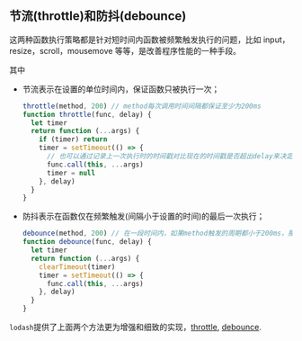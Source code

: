 [meta]: javascript "title: '节流与防抖', keywords: 'throttle, debounce', date: '2020-7-29'"

## 节流(throttle)和防抖(debounce)

这两种函数执行策略都是针对短时间内函数被频繁触发执行的问题，比如 input，resize，scroll，mousemove 等等，是改善程序性能的一种手段。

其中

- 节流表示在设置的单位时间内，保证函数只被执行一次；

  ```javascript
  throttle(method, 200) // method每次调用时间间隔都保证至少为200ms
  function throttle(func, delay) {
    let timer
    return function (...args) {
      if (timer) return
      timer = setTimeout(() => {
        // 也可以通过记录上一次执行时的时间戳对比现在的时间戳是否超出delay来决定是否执行函数
        func.call(this, ...args)
        timer = null
      }, delay)
    }
  }
  ```

- 防抖表示在函数仅在频繁触发(间隔小于设置的时间)的最后一次执行；

  ```javascript
  debounce(method, 200) // 在一段时间内，如果method触发的周期都小于200ms，那么只会最后执行一次
  function debounce(func, delay) {
    let timer
    return function (...args) {
      clearTimeout(timer)
      timer = setTimeout(() => {
        func.call(this, ...args)
      }, delay)
    }
  }
  ```

`lodash`提供了上面两个方法更为增强和细致的实现，[throttle](https://github.com/lodash/lodash/blob/master/throttle.js), [debounce](https://github.com/lodash/lodash/blob/master/debounce.js).
